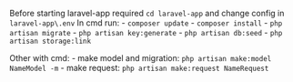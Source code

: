 Before starting laravel-app required `cd laravel-app` and change config in `laravel-app\.env`
In cmd run:
    - `composer update`
    - `composer install`
    - `php artisan migrate`
    - `php artisan key:generate`
    - `php artisan db:seed`
    - `php artisan storage:link`


Other with cmd:
    - make model and migration: `php artisan make:model NameModel -m` 
    - make request: `php artisan make:request NameRequest`
